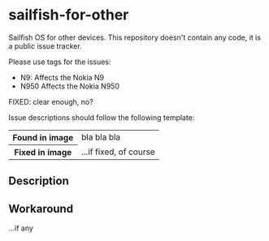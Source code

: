 sailfish-for-other
==================

Sailfish OS for other devices. This repository doesn't contain any code, it is a public issue tracker.

Please use tags for the issues:
* N9: Affects the Nokia N9
* N950 Affects the Nokia N950

FIXED: clear enough, no?


Issue descriptions should follow the following template:

  <table>
    <tr>
      <th>Found in image</th><td>bla bla bla</td>
    </tr>
    <tr>
      <th>Fixed in image</th><td>...if fixed, of course</td>
    </tr>
  </table>
  
  Description
  -----------
  
  Workaround
  -----------
  
  ...if any

